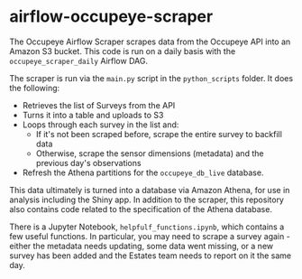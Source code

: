 # airflow-occupeye-scraper

The Occupeye Airflow Scraper scrapes data from the Occupeye API into an Amazon S3 bucket. This code is run on a daily basis with the `occupeye_scraper_daily` Airflow DAG.

The scraper is run via the `main.py` script in the `python_scripts` folder. It does the following:

- Retrieves the list of Surveys from the API
- Turns it into a table and uploads to S3
- Loops through each survey in the list and:
  - If it's not been scraped before, scrape the entire survey to backfill data
  - Otherwise, scrape the sensor dimensions (metadata) and the previous day's observations
- Refresh the Athena partitions for the `occupeye_db_live` database.

This data ultimately is turned into a database via Amazon Athena, for use in analysis including the Shiny app. In addition to the scraper, this repository also contains code related to the specification of the Athena database.

There is a Jupyter Notebook, `helpfulf_functions.ipynb`, which contains a few useful functions. In particular, you may need to scrape a survey again - either the metadata needs updating, some data went missing, or a new survey has been added and the Estates team needs to report on it the same day.
